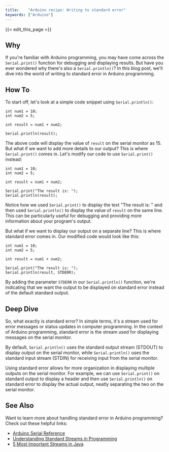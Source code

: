 ```yaml
---
title:    "Arduino recipe: Writing to standard error"
keywords: ["Arduino"]
---
```


{{< edit_this_page >}}

## Why
If you're familiar with Arduino programming, you may have come across the `Serial.print()` function for debugging and displaying results. But have you ever wondered why there's also a `Serial.println()`? In this blog post, we'll dive into the world of writing to standard error in Arduino programming.

## How To
To start off, let's look at a simple code snippet using `Serial.println()`:

```Arduino
int num1 = 10;
int num2 = 5;

int result = num1 + num2;

Serial.println(result);
```

The above code will display the value of `result` on the serial monitor as 15. But what if we want to add more details to our output? This is where `Serial.print()` comes in. Let's modify our code to use `Serial.print()` instead:

```Arduino
int num1 = 10;
int num2 = 5;

int result = num1 + num2;

Serial.print("The result is: ");
Serial.println(result);
```

Notice how we used `Serial.print()` to display the text "The result is: " and then used `Serial.println()` to display the value of `result` on the same line. This can be particularly useful for debugging and providing more information about your program's output.

But what if we want to display our output on a separate line? This is where standard error comes in. Our modified code would look like this:

```Arduino
int num1 = 10;
int num2 = 5;

int result = num1 + num2;

Serial.print("The result is: ");
Serial.println(result, STDERR);
```

By adding the parameter `STDERR` in our `Serial.println()` function, we're indicating that we want the output to be displayed on standard error instead of the default standard output.

## Deep Dive
So, what exactly is standard error? In simple terms, it's a stream used for error messages or status updates in computer programming. In the context of Arduino programming, standard error is the stream used for displaying messages on the serial monitor.

By default, `Serial.println()` uses the standard output stream (STDOUT) to display output on the serial monitor, while `Serial.println()` uses the standard input stream (STDIN) for receiving input from the serial monitor.

Using standard error allows for more organization in displaying multiple outputs on the serial monitor. For example, we can use `Serial.print()` on standard output to display a header and then use `Serial.println()` on standard error to display the actual output, neatly separating the two on the serial monitor.

## See Also
Want to learn more about handling standard error in Arduino programming? Check out these helpful links:

- [Arduino Serial Reference](https://www.arduino.cc/reference/en/language/functions/communication/serial/)
- [Understanding Standard Streams in Programming](https://www.digitalocean.com/community/tutorials/understanding-standard-streams-in-linux)
- [5 Most Important Streams in Java](https://www.baeldung.com/java-io-streams)